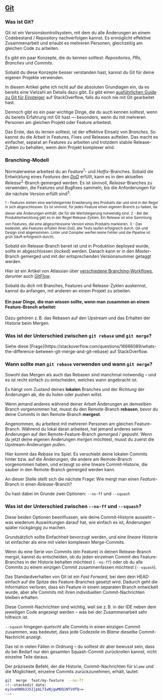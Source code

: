 

## [Git](https://git-scm.com/)

### Was ist Git?

Git ist ein Versionskontrollsystem, mit dem du alle Änderungen an einem Codebestand / Repository nachverfolgen kannst. Es ermöglicht effektive Zusammenarbeit und erlaubt es mehreren Personen, gleichzeitig am gleichen Code zu arbeiten.

Es gibt ein paar Konzepte, die du kennen solltest: _Repositories_, _PRs_, _Branches_ und _Commits_.

Sobald du diese Konzepte besser verstanden hast, kannst du Git für deine eigenen Projekte verwenden.

In diesem Artikel gehe ich nicht auf die absoluten Grundlagen ein, da es bereits eine Vielzahl an Details dazu gibt. Es gibt einen [ausführlichen Guide zu Git für Einsteiger](https://stackoverflow.com/questions/315911/git-for-beginners-the-definitive-practical-guide) auf StackOverflow, falls du noch nie mit Git gearbeitet hast.

Dennoch gibt es ein paar wichtige Dinge, die du auch kennen solltest, wenn du bereits Erfahrung mit Git hast — besonders, wenn du mit mehreren Personen am gleichen Projekt oder Feature arbeitest.

Das Erste, das du lernen solltest, ist der effektive Einsatz von _Branches_. So kannst du die Arbeit in Features, Fixes und Releases aufteilen. Das macht es einfacher, separat an Features zu arbeiten und trotzdem stabile Release-Zyklen zu behalten, wenn dein Projekt komplexer wird.

### Branching-Modell

Normalerweise arbeitest du an _Feature_<sup>1</sup>- und _Hotfix_-Branches. Sobald die Entwicklung eines _Features_ den [_DoD_](https://www.scrum.org/resources/what-definition-done) erfüllt, kann es in den aktuellen _Release_<sup>2</sup>-Branch gemerged werden. Es ist sinnvoll, _Release_-Branches zu verwenden, die Features und Bugfixes sammeln, bis die Anforderungen für die nächste Version erfüllt sind<sup>3</sup>.

<sub>1 - Features stellen eine wertsteigernde Erweiterung des Produkts dar und sind in der Regel in sich abgeschlossen. Es ist sinnvoll, für jedes Feature einen eigenen Branch zu haben, da dieser alle Änderungen enthält, die für die Wertsteigerung notwendig sind.</sub>
<sub>2 - Bei der Produktentwicklung gibt es in der Regel Release-Zyklen. Ein Release ist eine Sammlung von Features, die eine abgeschlossene Version eines Produkts markieren.</sub>
<sub>3 - Das bedeutet, alle Features erfüllen ihren DoD, alle Tests laufen erfolgreich durch. QA und Design sind abgenommen. Linter und Compiler werfen keine Fehler und die Pipeline ist _grün_ (läuft erfolgreich durch).</sub>

Sobald ein Release-Branch bereit ist und in Produktion deployed wurde, sollte er abgeschlossen (_locked_) werden. Danach kann er in den _Master_-Branch gemerged und mit der entsprechenden Versionsnummer getaggt werden.

Hier ist ein Artikel von Atlassian über [verschiedene Branching-Workflows](https://www.atlassian.com/git/tutorials/comparing-workflows), darunter auch [_GitFlow_](https://www.atlassian.com/git/tutorials/comparing-workflows/gitflow-workflow).

Sobald du dich mit Branches, Features und Release-Zyklen auskennst, kannst du anfangen, mit anderen an einem Projekt zu arbeiten.

#### Ein paar Dinge, die man wissen sollte, wenn man zusammen an einem Feature-Branch arbeitet:

Dazu gehören z. B. das Rebasen auf den Upstream und das Erhalten der Historie beim Mergen.

### Was ist der Unterschied zwischen `git rebase` und `git merge`?

<stackoverflow  url="https://stackoverflow.com/a/16666418/1487756">
Siehe diese [Frage](https://stackoverflow.com/questions/16666089/whats-the-difference-between-git-merge-and-git-rebase) auf StackOverflow.
</stackoverflow>

### Wann sollte man `git rebase` verwenden und wann `git merge`?

Sowohl das Mergen als auch das Rebasen sind manchmal notwendig – und es ist recht einfach zu entscheiden, welches wann angebracht ist.

Es hängt vom Zustand deines **lokalen** Branches und der *Richtung* der Änderungen ab, die du holen oder pushen willst.

Wenn jemand anderes während deiner Arbeit Änderungen an demselben Branch vorgenommen hat, musst du den Remote-Branch **rebasen**, bevor du deine Commits in den Remote-Branch **mergest**.

Angenommen, du arbeitest mit mehreren Personen am gleichen Feature-Branch. Während du lokal daran arbeitest, hat jemand anderes seine Änderungen auf den Remote-Feature-Branch _gemerged_ / gepusht. Wenn du jetzt deine eigenen Änderungen _mergen_ möchtest, musst du zuerst die Upstream-Änderungen _pullen_.

Hier kommt das _Rebase_ ins Spiel. Es verschiebt deine lokalen Commits hinter bzw. auf die Änderungen, die andere am Remote-Branch vorgenommen haben, und erzeugt so eine lineare Commit-Historie, die sauber in den Remote-Branch gemerged werden kann.

An dieser Stelle stellt sich die nächste Frage: Wie mergt man einen _Feature_-Branch in einen _Release_-Branch?

Du hast dabei im Grunde zwei Optionen: `--no-ff` und `--squash`

### Was ist der Unterschied zwischen `--no-ff` und `--squash`?

Diese beiden Optionen beeinflussen, wie deine Commit-Historie aussieht – was wiederum Auswirkungen darauf hat, wie einfach es ist, Änderungen später rückgängig zu machen.

Grundsätzlich sollte Einfachheit bevorzugt werden, und eine _lineare_ Historie ist einfacher als eine mit vielen komplexen Merge-Commits.

Wenn du eine Serie von Commits (ein Feature) in deinen Release-Branch mergst, kannst du entscheiden, ob du jeden einzelnen Commit des Feature-Branches in der Historie behalten möchtest (`--no-ff`) oder ob du alle Commits zu einem einzigen Commit zusammenfassen möchtest (`--squash`).

Das Standardverhalten von Git ist ein _Fast Forward_, bei dem dein HEAD einfach auf die Spitze des Feature-Branches gesetzt wird. Dadurch geht die Information verloren, dass ein Feature in einem separaten Branch entwickelt wurde, aber alle Commits mit ihren individuellen Commit-Nachrichten bleiben erhalten.

Diese Commit-Nachrichten sind wichtig, weil sie z. B. in der IDE neben dem jeweiligen Code angezeigt werden – was bei der Zusammenarbeit sehr hilfreich ist.

`--squash` hingegen _quetscht_ alle Commits in einen einzigen Commit zusammen, was bedeutet, dass jede Codezeile im _Blame_ dieselbe Commit-Nachricht anzeigt.

Das ist in vielen Fällen in Ordnung – du solltest dir aber bewusst sein, dass du bei Bedarf nur den gesamten Squash-Commit zurückrollen kannst, nicht einzelne Teile daraus.

Der präziseste Befehl, der die Historie, Commit-Nachrichten für `blame` und die Möglichkeit, einzelne Commits zurückzunehmen, erhält, lautet:

```bash
git  merge  feat/my-feature  --no-ff
<!--stackedit_data:
eyJoaXN0b3J5IjpbLTIwNjgwMDQ1NTVdfQ==
-->